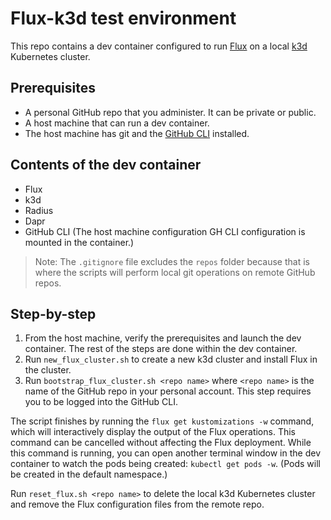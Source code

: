 # Flux-k3d test environment

This repo contains a dev container configured to run [Flux](https://fluxcd.io/) on a local [k3d](https://k3d.io/) Kubernetes cluster.

## Prerequisites

- A personal GitHub repo that you administer. It can be private or public.
- A host machine that can run a dev container.
- The host machine has git and the [GitHub CLI](https://docs.github.com/en/github-cli/github-cli/quickstart) installed.

## Contents of the dev container

- Flux
- k3d
- Radius
- Dapr
- GitHub CLI (The host machine configuration GH CLI configuration is mounted in the container.)

> Note: The `.gitignore` file excludes the `repos` folder because that is where the scripts will perform local git operations on remote GitHub repos.

## Step-by-step

1. From the host machine, verify the prerequisites and launch the dev container. The rest of the steps are done within the dev container.
1. Run `new_flux_cluster.sh` to create a new k3d cluster and install Flux in the cluster.
1. Run `bootstrap_flux_cluster.sh <repo name>` where `<repo name>` is the name of the GitHub repo in your personal account. This step requires you to be logged into the GitHub CLI.

The script finishes by running the `flux get kustomizations -w` command, which will interactively display the output of the Flux operations. This command can be cancelled without affecting the Flux deployment. While this command is running, you can open another terminal window in the dev container to watch the pods being created: `kubectl get pods -w`. (Pods will be created in the default namespace.)

Run `reset_flux.sh <repo name>` to delete the local k3d Kubernetes cluster and remove the Flux configuration files from the remote repo.
